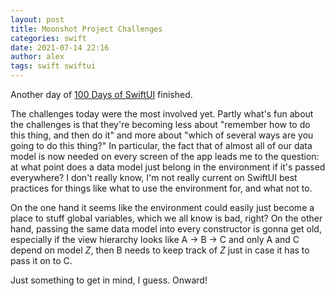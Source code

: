 ```yaml
---
layout: post
title: Moonshot Project Challenges
categories: swift
date: 2021-07-14 22:16
author: alex
tags: swift swiftui
---
```


Another day of [100 Days of SwiftUI](https://www.hackingwithswift.com/100/swiftui) finished. 

The challenges today were the most involved yet. Partly what's fun about the challenges is that they're becoming less about "remember how to do this thing, and then do it" and more about "which of several ways are you going to do this thing?" In particular, the fact that of almost all of our data model is now needed on every screen of the app leads me to the question: at what point does a data model just belong in the environment if it's passed everywhere? I don't really know, I'm not really current on SwiftUI best practices for things like what to use the environment for, and what not to. 

On the one hand it seems like the environment could easily just become a place to stuff global variables, which we all know is bad, right? On the other hand, passing the same data model into every constructor is gonna get old, especially if the view hierarchy looks like A -> B -> C and only A and C depend on model _Z_, then B needs to keep track of _Z_ just in case it has to pass it on to C.

Just something to get in mind, I guess. Onward!
